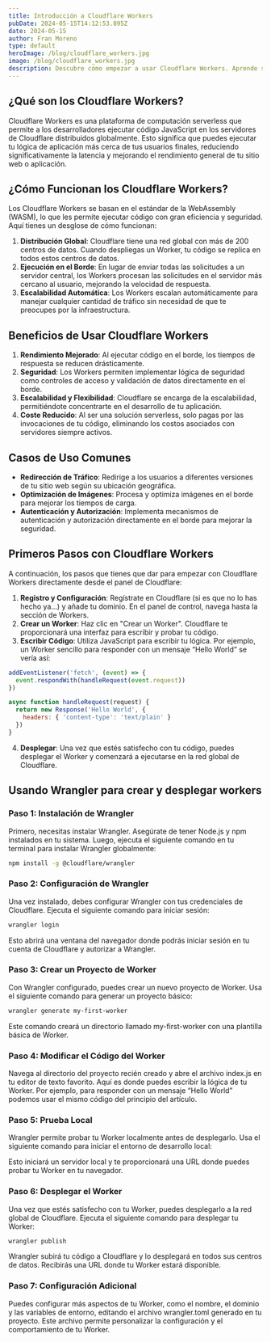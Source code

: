 ```yaml
---
title: Introducción a Cloudflare Workers
pubDate: 2024-05-15T14:12:53.895Z
date: 2024-05-15
author: Fran Moreno
type: default
heroImage: /blog/cloudflare_workers.jpg
image: /blog/cloudflare_workers.jpg
description: Descubre cómo empezar a usar Cloudflare Workers. Aprende sobre sus beneficios, casos de uso y cómo mejorar el rendimiento de tus proyectos
---
```


## ¿Qué son los Cloudflare Workers?

Cloudflare Workers es una plataforma de computación serverless que permite a los desarrolladores ejecutar código JavaScript en los servidores de Cloudflare distribuidos globalmente. Esto significa que puedes ejecutar tu lógica de aplicación más cerca de tus usuarios finales, reduciendo significativamente la latencia y mejorando el rendimiento general de tu sitio web o aplicación.

## ¿Cómo Funcionan los Cloudflare Workers?

Los Cloudflare Workers se basan en el estándar de la WebAssembly (WASM), lo que les permite ejecutar código con gran eficiencia y seguridad. Aquí tienes un desglose de cómo funcionan:

1. **Distribución Global**: Cloudflare tiene una red global con más de 200 centros de datos. Cuando despliegas un Worker, tu código se replica en todos estos centros de datos.
2. **Ejecución en el Borde**: En lugar de enviar todas las solicitudes a un servidor central, los Workers procesan las solicitudes en el servidor más cercano al usuario, mejorando la velocidad de respuesta.
3. **Escalabilidad Automática**: Los Workers escalan automáticamente para manejar cualquier cantidad de tráfico sin necesidad de que te preocupes por la infraestructura.

## Beneficios de Usar Cloudflare Workers

1. **Rendimiento Mejorado**: Al ejecutar código en el borde, los tiempos de respuesta se reducen drásticamente.
2. **Seguridad**: Los Workers permiten implementar lógica de seguridad como controles de acceso y validación de datos directamente en el borde.
3. **Escalabilidad y Flexibilidad**: Cloudflare se encarga de la escalabilidad, permitiéndote concentrarte en el desarrollo de tu aplicación.
4. **Coste Reducido**: Al ser una solución serverless, solo pagas por las invocaciones de tu código, eliminando los costos asociados con servidores siempre activos.

## Casos de Uso Comunes

- **Redirección de Tráfico**: Redirige a los usuarios a diferentes versiones de tu sitio web según su ubicación geográfica.
- **Optimización de Imágenes**: Procesa y optimiza imágenes en el borde para mejorar los tiempos de carga.
- **Autenticación y Autorización**: Implementa mecanismos de autenticación y autorización directamente en el borde para mejorar la seguridad.

## Primeros Pasos con Cloudflare Workers

A continuación, los pasos que tienes que dar para empezar con Cloudflare Workers directamente desde el panel de Cloudflare:

1. **Registro y Configuración**: Regístrate en Cloudflare (si es que no lo has hecho ya...) y añade tu dominio. En el panel de control, navega hasta la sección de Workers.
2. **Crear un Worker**: Haz clic en "Crear un Worker". Cloudflare te proporcionará una interfaz para escribir y probar tu código.
3. **Escribir Código**: Utiliza JavaScript para escribir tu lógica. Por ejemplo, un Worker sencillo para responder con un mensaje “Hello World” se vería así:

```js
addEventListener('fetch', (event) => {
  event.respondWith(handleRequest(event.request))
})

async function handleRequest(request) {
  return new Response('Hello World', {
    headers: { 'content-type': 'text/plain' }
  })
}
```

4. **Desplegar**: Una vez que estés satisfecho con tu código, puedes desplegar el Worker y comenzará a ejecutarse en la red global de Cloudflare.

## Usando Wrangler para crear y desplegar workers

### Paso 1: Instalación de Wrangler

Primero, necesitas instalar Wrangler. Asegúrate de tener Node.js y npm instalados en tu sistema. Luego, ejecuta el siguiente comando en tu terminal para instalar Wrangler globalmente:

```bash
npm install -g @cloudflare/wrangler
```

### Paso 2: Configuración de Wrangler

Una vez instalado, debes configurar Wrangler con tus credenciales de Cloudflare. Ejecuta el siguiente comando para iniciar sesión:

```bash
wrangler login
```

Esto abrirá una ventana del navegador donde podrás iniciar sesión en tu cuenta de Cloudflare y autorizar a Wrangler.

### Paso 3: Crear un Proyecto de Worker

Con Wrangler configurado, puedes crear un nuevo proyecto de Worker. Usa el siguiente comando para generar un proyecto básico:

```bash
wrangler generate my-first-worker
```

Este comando creará un directorio llamado my-first-worker con una plantilla básica de Worker.

### Paso 4: Modificar el Código del Worker

Navega al directorio del proyecto recién creado y abre el archivo index.js en tu editor de texto favorito. Aquí es donde puedes escribir la lógica de tu Worker. Por ejemplo, para responder con un mensaje “Hello World” podemos usar el mismo código del principio del artículo.

### Paso 5: Prueba Local

Wrangler permite probar tu Worker localmente antes de desplegarlo. Usa el siguiente comando para iniciar el entorno de desarrollo local:

Esto iniciará un servidor local y te proporcionará una URL donde puedes probar tu Worker en tu navegador.

### Paso 6: Desplegar el Worker

Una vez que estés satisfecho con tu Worker, puedes desplegarlo a la red global de Cloudflare. Ejecuta el siguiente comando para desplegar tu Worker:

```bash
wrangler publish
```

Wrangler subirá tu código a Cloudflare y lo desplegará en todos sus centros de datos. Recibirás una URL donde tu Worker estará disponible.

### Paso 7: Configuración Adicional

Puedes configurar más aspectos de tu Worker, como el nombre, el dominio y las variables de entorno, editando el archivo wrangler.toml generado en tu proyecto. Este archivo permite personalizar la configuración y el comportamiento de tu Worker.
